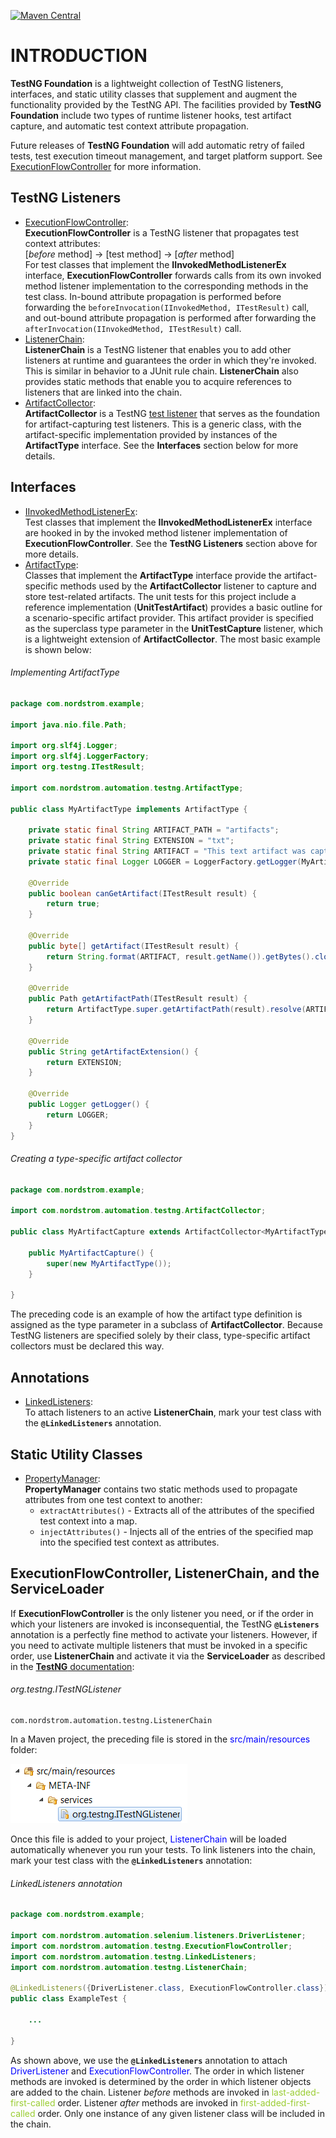 [![Maven Central](https://maven-badges.herokuapp.com/maven-central/com.nordstrom.tools/testng-foundation/badge.svg)](https://maven-badges.herokuapp.com/maven-central/com.nordstrom.tools/testng-foundation)

# INTRODUCTION

**TestNG Foundation** is a lightweight collection of TestNG listeners, interfaces, and static utility classes that supplement and augment the functionality provided by the TestNG API. The facilities provided by **TestNG Foundation** include two types of runtime listener hooks, test artifact capture, and automatic test context attribute propagation.

Future releases of **TestNG Foundation** will add automatic retry of failed tests, test execution timeout management, and target platform support. See [ExecutionFlowController](https://git.nordstrom.net/projects/MFATT/repos/testng-foundation/browse/src/main/java/com/nordstrom/automation/testng/ExecutionFlowController.java) for more information.

## TestNG Listeners

* [ExecutionFlowController](https://git.nordstrom.net/projects/MFATT/repos/testng-foundation/browse/src/main/java/com/nordstrom/automation/testng/ExecutionFlowController.java):  
**ExecutionFlowController** is a TestNG listener that propagates test context attributes:  
 [_before_ method] → [test method] → [_after_ method]  
 For test classes that implement the **IInvokedMethodListenerEx** interface, **ExecutionFlowController** forwards calls from its own invoked method listener implementation to the corresponding methods in the test class. In-bound attribute propagation is performed before forwarding the `beforeInvocation(IInvokedMethod, ITestResult)` call, and out-bound attribute propagation is performed after forwarding the `afterInvocation(IInvokedMethod, ITestResult)` call.
* [ListenerChain](https://git.nordstrom.net/projects/MFATT/repos/testng-foundation/browse/src/main/java/com/nordstrom/automation/testng/ListenerChain.java):  
**ListenerChain** is a TestNG listener that enables you to add other listeners at runtime and guarantees the order in which they're invoked. This is similar in behavior to a JUnit rule chain. **ListenerChain** also provides static methods that enable you to acquire references to listeners that are linked into the chain.
* [ArtifactCollector](https://git.nordstrom.net/projects/MFATT/repos/testng-foundation/browse/src/main/java/com/nordstrom/automation/testng/ArtifactCollector.java):  
**ArtifactCollector** is a TestNG [test listener](http://javadox.com/org.testng/testng/6.8/org/testng/ITestListener.html) that serves as the foundation for artifact-capturing test listeners. This is a generic class, with the artifact-specific implementation provided by instances of the **ArtifactType** interface. See the **Interfaces** section below for more details.

## Interfaces

* [IInvokedMethodListenerEx](https://git.nordstrom.net/projects/MFATT/repos/testng-foundation/browse/src/main/java/com/nordstrom/automation/testng/IInvokedMethodListenerEx.java):  
Test classes that implement the **IInvokedMethodListenerEx** interface are hooked in by the invoked method listener implementation of **ExecutionFlowController**. See the **TestNG Listeners** section above for more details.
* [ArtifactType](https://git.nordstrom.net/projects/MFATT/repos/testng-foundation/browse/src/main/java/com/nordstrom/automation/testng/ArtifactType.java):  
Classes that implement the **ArtifactType** interface provide the artifact-specific methods used by the **ArtifactCollector** listener to capture and store test-related artifacts. The unit tests for this project include a reference implementation (**UnitTestArtifact**) provides a basic outline for a scenario-specific artifact provider. This artifact provider is specified as the superclass type parameter in the **UnitTestCapture** listener, which is a lightweight extension of **ArtifactCollector**. The most basic example is shown below:

###### Implementing ArtifactType
```java
package com.nordstrom.example;

import java.nio.file.Path;

import org.slf4j.Logger;
import org.slf4j.LoggerFactory;
import org.testng.ITestResult;

import com.nordstrom.automation.testng.ArtifactType;

public class MyArtifactType implements ArtifactType {
    
    private static final String ARTIFACT_PATH = "artifacts";
    private static final String EXTENSION = "txt";
    private static final String ARTIFACT = "This text artifact was captured for '%s'";
    private static final Logger LOGGER = LoggerFactory.getLogger(MyArtifactType.class);

    @Override
    public boolean canGetArtifact(ITestResult result) {
        return true;
    }

    @Override
    public byte[] getArtifact(ITestResult result) {
        return String.format(ARTIFACT, result.getName()).getBytes().clone();
    }

    @Override
    public Path getArtifactPath(ITestResult result) {
        return ArtifactType.super.getArtifactPath(result).resolve(ARTIFACT_PATH);
    }
    
    @Override
    public String getArtifactExtension() {
        return EXTENSION;
    }

    @Override
    public Logger getLogger() {
        return LOGGER;
    }
}
```

###### Creating a type-specific artifact collector
```java
package com.nordstrom.example;

import com.nordstrom.automation.testng.ArtifactCollector;

public class MyArtifactCapture extends ArtifactCollector<MyArtifactType> {
    
    public MyArtifactCapture() {
        super(new MyArtifactType());
    }
    
}
```

The preceding code is an example of how the artifact type definition is assigned as the type parameter in a subclass of **ArtifactCollector**. Because TestNG listeners are specified solely by their class, type-specific artifact collectors must be declared this way.

## Annotations

* [LinkedListeners](https://git.nordstrom.net/projects/MFATT/repos/testng-foundation/browse/src/main/java/com/nordstrom/automation/testng/LinkedListeners.java):  
To attach listeners to an active **ListenerChain**, mark your test class with the **`@LinkedListeners`** annotation.

## Static Utility Classes

* [PropertyManager](https://git.nordstrom.net/projects/MFATT/repos/testng-foundation/browse/src/main/java/com/nordstrom/automation/testng/PropertyManager.java):  
**PropertyManager** contains two static methods used to propagate attributes from one test context to another:
  * `extractAttributes()` - Extracts all of the attributes of the specified test context into a map.
  * `injectAttributes()` - Injects all of the entries of the specified map into the specified test context as attributes.

## **ExecutionFlowController**, **ListenerChain**, and the **ServiceLoader**

If **ExecutionFlowController** is the only listener you need, or if the order in which your listeners are invoked is inconsequential, the TestNG **`@Listeners`** annotation is a perfectly fine method to activate your listeners. However, if you need to activate multiple listeners that must be invoked in a specific order, use **ListenerChain** and activate it via the **ServiceLoader** as described in the [**TestNG** documentation](http://testng.org/doc/documentation-main.html#listeners-service-loader):

###### org.testng.ITestNGListener
```
com.nordstrom.automation.testng.ListenerChain
```

In a Maven project, the preceding file is stored in the <span style="color:blue">src/main/resources</span> folder:

![com.testng.ITestNGListener](docs/images/META-INF.png)

Once this file is added to your project, <span style="color:blue">ListenerChain</span> will be loaded automatically whenever you run your tests. To link listeners into the chain, mark your test class with the **`@LinkedListeners`** annotation:

###### LinkedListeners annotation
```java
package com.nordstrom.example;
 
import com.nordstrom.automation.selenium.listeners.DriverListener;
import com.nordstrom.automation.testng.ExecutionFlowController;
import com.nordstrom.automation.testng.LinkedListeners;
import com.nordstrom.automation.testng.ListenerChain;
 
@LinkedListeners({DriverListener.class, ExecutionFlowController.class})
public class ExampleTest {
    
    ...
    
}
```

As shown above, we use the **`@LinkedListeners`** annotation to attach <span style="color:blue">DriverListener</span> and <span style="color:blue">ExecutionFlowController</span>. The order in which listener methods are invoked is determined by the order in which listener objects are added to the chain. Listener _before_ methods are invoked in <span style="color:yellowgreen">last-added-first-called</span> order. Listener _after_ methods are invoked in <span style="color:yellowgreen">first-added-first-called</span> order. Only one instance of any given listener class will be included in the chain.
